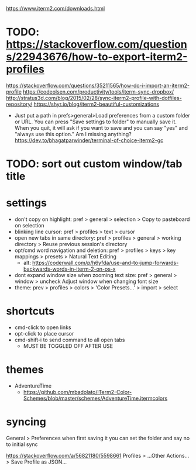 https://www.iterm2.com/downloads.html

# TODO: https://stackoverflow.com/questions/22943676/how-to-export-iterm2-profiles
https://stackoverflow.com/questions/35211565/how-do-i-import-an-iterm2-profile
https://codeolsen.com/productivity/tools/iterm-sync-dropbox/
http://stratus3d.com/blog/2015/02/28/sync-iterm2-profile-with-dotfiles-repository/
https://shyr.io/blog/iterm2-beautiful-customizations
* Just put a path in prefs>general>Load preferences from a custom folder or URL. You can press "Save settings to folder" to manually save it. When you quit, it will ask if you want to save and you can say "yes" and "always use this option." Am I missing anything?
https://dev.to/bhagatparwinder/terminal-of-choice-iterm2-gc
# TODO: sort out custom window/tab title

# settings
* don't copy on highlight: pref > general > selection > Copy to pasteboard on selection
* blinking line cursor: pref > profiles > text > cursor
* open new tabs in same directory: pref > profiles > general > working directory > Reuse previous session's directory
* opt/cmd word navigation and deletion: pref > profiles > keys > key mappings > presets > Natural Text Editing
  * alt: https://coderwall.com/p/h6yfda/use-and-to-jump-forwards-backwards-words-in-iterm-2-on-os-x
* dont expand window size when zooming text size: pref > general > window > uncheck Adjust window when changing font size
* theme: prev > profiles > colors > 'Color Presets...' > import > select

# shortcuts
* cmd-click to open links
* opt-click to place cursor
* cmd-shift-i to send command to all open tabs
  * MUST BE TOGGLED OFF AFTER USE

# themes
* AdventureTime
  * https://github.com/mbadolato/iTerm2-Color-Schemes/blob/master/schemes/AdventureTime.itermcolors



# syncing

General > Preferences
when first saving it you can set the folder and say no to initial sync

https://stackoverflow.com/a/56821180/5598661
Profiles > ...Other Actions... > Save Profile as JSON...
